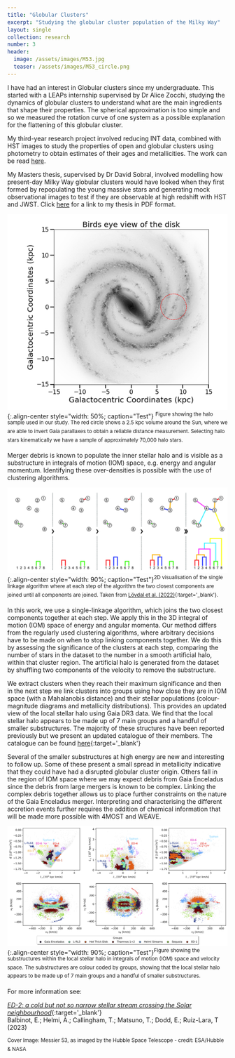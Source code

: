 ```yaml
---
title: "Globular Clusters"
excerpt: "Studying the globular cluster population of the Milky Way"
layout: single
collection: research
number: 3
header:
  image: /assets/images/M53.jpg
  teaser: /assets/images/M53_circle.png
---
```

I have had an interest in Globular clusters since my undergraduate. This started with a LEAPs internship supervised by Dr Alice Zocchi, studying the dynamics of globular clusters to understand what are the main ingredients that shape their properties. The spherical approximation is too simple and so we measured the rotation curve of one system as a possible explanation for the flattening of this globular cluster. 

My third-year research project involved reducing INT data, combined with HST images to study the properties of open and globular clusters using photometry to obtain estimates of their ages and metallicities. The work can be read [here](https://eprints.lancs.ac.uk/id/eprint/134674/).

My Masters thesis, supervised by Dr David Sobral, involved modelling how present-day Milky Way globular clusters would have looked when they first formed by repopulating the young massive stars and generating mock observational images to test if they are observable at high redshift with HST and JWST. Click [here](https://nbviewer.org/github/emma-l-dodd/emma-l-dodd.github.io/blob/master/assets/files/Masters_Thesis_Final.pdf) for a link to my thesis in PDF format.


![Halo Sample](/assets/images/halo_sample.png){:.align-center style="width: 50%; caption="Test"}
<sup>Figure showing the halo sample used in our study. The red circle shows a 2.5 kpc volume around the Sun, where we are able to invert Gaia parallaxes to obtain a reliable distance measurement. Selecting halo stars kinematically we have a sample of approximately 70,000 halo stars.</sup>


Merger debris is known to populate the inner stellar halo and is visible as a substructure in integrals of motion (IOM) space, e.g. energy and angular momentum. Identifying these over-densities is possible with the use of clustering algorithms. 


![Single Linkage](/assets/images/single_linkage.png){:.align-center style="width: 90%; caption="Test"}<sup>2D visualisation of the single linkage algorithm where at each step of the algorithm the two closest components are joined until all components are joined. Taken from [Lövdal et al. (2022)](https://ui.adsabs.harvard.edu/abs/2022A&A...665A..57L/abstract){:target='_blank'}.</sup>


In this work, we use a single-linkage algorithm, which joins the two closest components together at each step. We apply this in the 3D integral of motion (IOM) space of energy and angular momenta. Our method differs from the regularly used clustering algorithms, where arbitrary decisions have to be made on when to stop linking components together. We do this by assessing the significance of the clusters at each step, comparing the number of stars in the dataset to the number in a smooth artificial halo, within that cluster region. The artificial halo is generated from the dataset by shuffling two components of the velocity to remove the substructure. 

We extract clusters when they reach their maximum significance and then in the next step we link clusters into groups using how close they are in IOM space (with a Mahalanobis distance) and their stellar populations (colour-magnitude diagrams and metallicity distributions). This provides an updated view of the local stellar halo using Gaia DR3 data. We find that the local stellar halo appears to be made up of 7 main groups and a handful of smaller substructures. The majority of these structures have been reported previously but we present an updated catalogue of their members. The catalogue can be found [here](https://cdsarc.cds.unistra.fr/viz-bin/cat/J/A+A/670/L2){:target='_blank'}

Several of the smaller substructures at high energy are new and interesting to follow up. Some of these present a small spread in metallicity indicative that they could have had a disrupted globular cluster origin. Others fall in the region of IOM space where we may expect debris from Gaia Enceladus since the debris from large mergers is known to be complex. Linking the complex debris together allows us to place further constraints on the nature of the Gaia Enceladus merger. Interpreting and characterising the different accretion events further requires the addition of chemical information that will be made more possible with 4MOST and WEAVE.

![IOM Space](/assets/images/IOM_space_groups.png){:.align-center style="width: 90%; caption="Test"}<sup>Figure showing the substructures within the local stellar halo in integrals of motion (IOM) space and velocity space. The substructures are colour coded by groups, showing that the local stellar halo appears to be made up of 7 main groups and a handful of smaller substructures.</sup>



For more information see:

[*ED-2: a cold but not so narrow stellar stream crossing the Solar neighbourhood*](https://ui.adsabs.harvard.edu/abs/2023arXiv230602756B/abstract){:target='_blank'} <br/> Balbinot, E.; Helmi, A.; Callingham, T.; Matsuno, T.; Dodd, E.; Ruiz-Lara, T (2023)


<sup>Cover Image: Messier 53, as imaged by the Hubble Space Telescope - credit: ESA/Hubble & NASA </sup>
